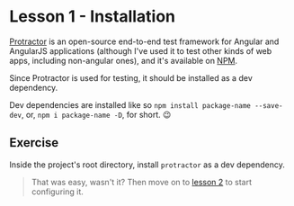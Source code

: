 # Lesson 1 - Installation

[Protractor](http://www.protractortest.org) is an open-source end-to-end test framework for Angular and AngularJS applications (although I've used it to test other kinds of web apps, including non-angular ones), and it's available on [NPM](https://www.npmjs.com/package/protractor).

Since Protractor is used for testing, it should be installed as a dev dependency.

Dev dependencies are installed like so `npm install package-name --save-dev`, or, `npm i package-name -D`, for short. 😉

## Exercise

Inside the project's root directory, install `protractor` as a dev dependency.

> That was easy, wasn't it? Then move on to [lesson 2](./2.md) to start configuring it.
